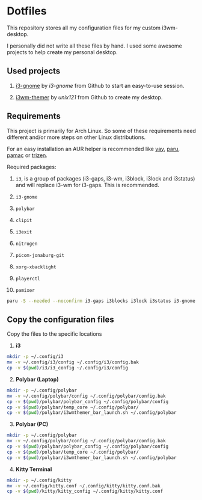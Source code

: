 # Dotfiles

This repository stores all my configuration files for my custom i3wm-desktop. 

I personally did not write all these files by hand. I used some awesome projects to help create my personal desktop.

## Used projects

1. [i3-gnome](https://github.com/i3-gnome/i3-gnome) by *i3-gnome* from Github to start an easy-to-use session.

2. [i3wm-themer](https://github.com/unix121/i3wm-themer) by *unix121* from Github to create my desktop. 

## Requirements

This project is primarily for Arch Linux. So some of these requirements need different and/or more steps on other Linux distributions.

For an easy installation an AUR helper is recommended like [yay](https://aur.archlinux.org/packages/yay), [paru](https://aur.archlinux.org/packages/paru/), [pamac](https://aur.archlinux.org/packages/pamac-aur) or [trizen](https://aur.archlinux.org/packages/trizen).

Required packages:

1. `i3`, is a group of packages (i3-gaps, i3-wm, i3block, i3lock and i3status) and will replace i3-wm for i3-gaps. This is recommended.

2. `i3-gnome`

3. `polybar`

4. `clipit`

5. `i3exit`

6. `nitrogen`

7. `picom-jonaburg-git`

8. `xorg-xbacklight`

9. `playerctl`

10. `pamixer`

```bash
paru -S --needed --noconfirm i3-gaps i3blocks i3lock i3status i3-gnome polybar clipit i3exit nitrogen picom-jonaburg-git xorg-xbacklight playerctl pamixer
```

## Copy the configuration files

Copy the files to the specific locations

1. **i3**

```bash
mkdir -p ~/.config/i3
mv -v ~/.config/i3/config ~/.config/i3/config.bak
cp -v $(pwd)/i3/i3_config ~/.config/i3/config
```

2. **Polybar (Laptop)**

```bash
mkdir -p ~/.config/polybar
mv -v ~/.config/polybar/config ~/.config/polybar/config.bak
cp -v $(pwd)/polybar/polybar_config ~/.config/polybar/config
cp -v $(pwd)/polybar/temp_core ~/.config/polybar/
cp -v $(pwd)/polybar/i3wmthemer_bar_launch.sh ~/.config/polybar
```

3. **Polybar (PC)**

```bash
mkdir -p ~/.config/polybar
mv -v ~/.config/polybar/config ~/.config/polybar/config.bak
cp -v $(pwd)/polybar/polybar_config ~/.config/polybar/config
cp -v $(pwd)/polybar/temp_core ~/.config/polybar/
cp -v $(pwd)/polybar/i3wmthemer_bar_launch.sh ~/.config/polybar
```

4. **Kitty Terminal**

```bash
mkdir -p ~/.config/kitty
mv -v ~/.config/kitty.conf ~/.config/kitty/kitty.conf.bak
cp -v $(pwd)/kitty/kitty_config ~/.config/kitty/kitty.conf
```
